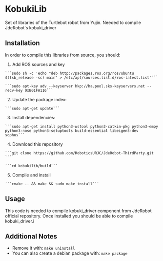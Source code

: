 # KobukiLib

Set of libraries of the Turtlebot robot from Yujin. Needed to compile JdeRobot's kobuki_driver

## Installation

In order to compile this libraries from source, you should:

  1. Add ROS sources and key
  
    ```sudo sh -c 'echo "deb http://packages.ros.org/ros/ubuntu $(lsb_release -sc) main" > /etc/apt/sources.list.d/ros-latest.list'```
    
    ```sudo apt-key adv --keyserver hkp://ha.pool.sks-keyservers.net --recv-key 0xB01FA116```
  
  2. Update the package index:

    ```sudo apt-get update```

  3. Install dependencies:
  
    ```sudo apt-get install python3-wstool python3-catkin-pkg python3-empy python3-nose python3-setuptools build-essential libeigen3-dev sophus```
    
  4. Download this repository
  
    ```git clone https://github.com/RoboticsURJC/JdeRobot-ThirdParty.git ```
    
    ```cd kobukilib/build```
    
  5. Compile and install
  
    ```cmake .. && make && sudo make install```


## Usage

This code is needed to compile kobuki_driver component from JdeRobot official repository. Once installed you should be able to compile kobuki_driver.i

## Additional Notes

* Remove it with: `make uninstall`
* You can also create a debian package with: `make package`
